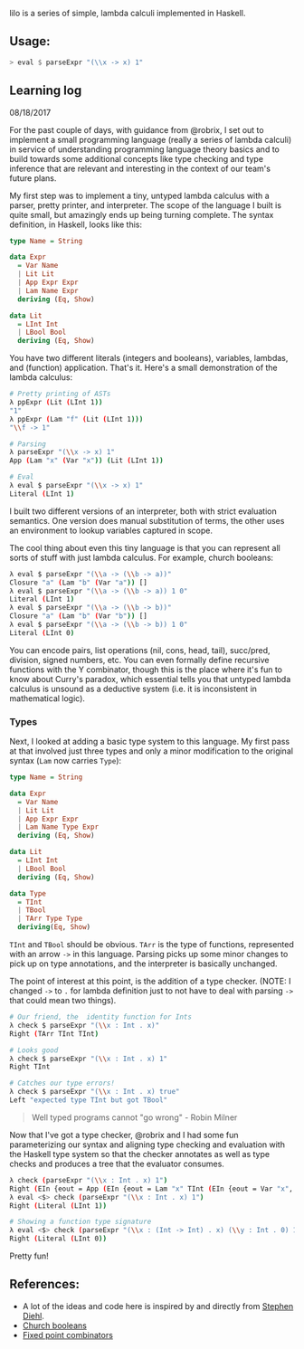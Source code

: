 lilo is a series of simple, lambda calculi implemented in Haskell.

## Usage:

``` haskell
> eval $ parseExpr "(\\x -> x) 1"
```

## Learning log

08/18/2017

For the past couple of days, with guidance from @robrix, I set out to implement a small programming language (really a series of lambda calculi) in service of understanding programming language theory basics and to build towards some additional concepts like type checking and type inference that are relevant and interesting in the context of our team's future plans.

My first step was to implement a tiny, untyped lambda calculus with a parser, pretty printer, and interpreter. The scope of the language I built is quite small, but amazingly ends up being turning complete. The syntax definition, in Haskell, looks like this:

``` haskell
type Name = String

data Expr
  = Var Name
  | Lit Lit
  | App Expr Expr
  | Lam Name Expr
  deriving (Eq, Show)

data Lit
  = LInt Int
  | LBool Bool
  deriving (Eq, Show)
```

You have two different literals (integers and booleans), variables, lambdas, and (function) application. That's it. Here's a small demonstration of the lambda calculus:

``` sh
# Pretty printing of ASTs
λ ppExpr (Lit (LInt 1))
"1"
λ ppExpr (Lam "f" (Lit (LInt 1)))
"\\f -> 1"

# Parsing
λ parseExpr "(\\x -> x) 1"
App (Lam "x" (Var "x")) (Lit (LInt 1))

# Eval
λ eval $ parseExpr "(\\x -> x) 1"
Literal (LInt 1)

```

I built two different versions of an interpreter, both with strict evaluation semantics. One version does manual substitution of terms, the other uses an environment to lookup variables captured in scope.

The cool thing about even this tiny language is that you can represent all sorts of stuff with just lambda calculus. For example, church booleans:

```sh
λ eval $ parseExpr "(\\a -> (\\b -> a))"
Closure "a" (Lam "b" (Var "a")) []
λ eval $ parseExpr "(\\a -> (\\b -> a)) 1 0"
Literal (LInt 1)
λ eval $ parseExpr "(\\a -> (\\b -> b))"
Closure "a" (Lam "b" (Var "b")) []
λ eval $ parseExpr "(\\a -> (\\b -> b)) 1 0"
Literal (LInt 0)
```

You can encode pairs, list operations (nil, cons, head, tail), succ/pred, division, signed numbers, etc. You can even formally define recursive functions with the Y combinator, though this is the place where it's fun to know about Curry's paradox, which essential tells you that untyped lambda calculus is unsound as a deductive system (i.e. it is inconsistent in mathematical logic).

### Types

Next, I looked at adding a basic type system to this language. My first pass at that involved just three types and only a minor modification to the original syntax (`Lam` now carries `Type`):

``` haskell
type Name = String

data Expr
  = Var Name
  | Lit Lit
  | App Expr Expr
  | Lam Name Type Expr
  deriving (Eq, Show)

data Lit
  = LInt Int
  | LBool Bool
  deriving (Eq, Show)

data Type
  = TInt
  | TBool
  | TArr Type Type
  deriving(Eq, Show)
```

`TInt` and `TBool` should be obvious. `TArr` is the type of functions, represented with an arrow `->` in this language. Parsing picks up some minor changes to pick up on type annotations, and the interpreter is basically unchanged.

The point of interest at this point, is the addition of a type checker. (NOTE: I changed `->` to `.` for lambda definition just to not have to deal with parsing `->` that could mean two things).

``` sh
# Our friend, the  identity function for Ints
λ check $ parseExpr "(\\x : Int . x)"
Right (TArr TInt TInt)

# Looks good
λ check $ parseExpr "(\\x : Int . x) 1"
Right TInt

# Catches our type errors!
λ check $ parseExpr "(\\x : Int . x) true"
Left "expected type TInt but got TBool"
```

> Well typed programs cannot "go wrong" - Robin Milner

Now that I've got a type checker, @robrix and I had some fun parameterizing our syntax and aligning type checking and evaluation with the Haskell type system so that the checker annotates as well as type checks and produces a tree that the evaluator consumes.

``` sh
λ check (parseExpr "(\\x : Int . x) 1")
Right (EIn {eout = App (EIn {eout = Lam "x" TInt (EIn {eout = Var "x", eann = TInt}), eann = TArr TInt TInt}) (EIn {eout = Lit (LInt 1), eann = TInt}), eann = TInt})
λ eval <$> check (parseExpr "(\\x : Int . x) 1")
Right (Literal (LInt 1))

# Showing a function type signature
λ eval <$> check (parseExpr "(\\x : (Int -> Int) . x) (\\y : Int . 0) 1")
Right (Literal (LInt 0))
```

Pretty fun!


## References:

- A lot of the ideas and code here is inspired by and directly from [Stephen Diehl](http://dev.stephendiehl.com/fun).
- [Church booleans](https://en.wikipedia.org/wiki/Church_encoding#Church_Booleans)
- [Fixed point combinators](https://en.wikipedia.org/wiki/Fixed-point_combinator)
